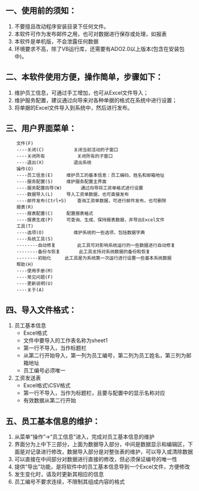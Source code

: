 ## 一、使用前的须知：

1. 不要擅且改动程序安装目录下任何文件。
2. 本软件可作为发布邮件之用，也可对数据进行保存或处理，如报表
3. 本软件是单机版，不会泄露任何数据
4. 环境要求不高，除了VB运行库，还需要有ADO2.0以上版本(包含在安装包中)。

## 二、本软件使用方便，操作简单，步骤如下：

1. 维护员工信息，可通过手工增加，也可从Excel文件导入；
2. 维护服务配置，建议通过向导来对各种单据的格式在系统中进行设置；
3. 将单据的Excel文件导入到系统中，然后进行发布。

## 三、用户界面菜单：

```
    文件(F)
    ----关闭(C)    		关闭当前活动的子窗口
    ----关闭所有    		关闭所有的子窗口
    ----退出(X)     		退出系统
    操作(O)
    ----员工信息(E)		维护员工的基本信息：员工编码、姓名和邮箱地址
    ----服务配置(S)		维护服务配置主界面
    ----服务配置向导(W)		通过向导将工资单格式进行设置
    ----数据导入(L)		导入工资单数据，也可直接发布
    ----邮件发布(Ctrl+S)	查询工资单数据，可进行邮件发布，也可删除
    报表(R)
    ----报表配置(C)		配置报表格式
    ----报表生成(P)		可查询、生成、保持报表数据，并导出Excel文件
    工具(T)
    ----选项(O)			维护系统的一些选项，包括数据字典
    ----系统工具(S)
    --------自动修复		此工具可对影响系统运行的一些数据进行自动修复
    --------备份与恢复		此工具支持对系统数据的备份和恢复
    --------初始化		此工具是为系统第一次运行进行设置一些基本系统数据
    帮助(H)
    ----使用手册(M)
    ----常见问题(F)
    ----更新说明(U)
    ----关于(A)
```

## 四、导入文件格式：

1. 员工基本信息
   - Excel格式
   - 文件中要导入的工作表名称为sheet1
   - 第一行不导入，当作标题栏
   - 从第二行开始导入，第一列为员工编号，第二列为员工姓名，第三列为邮箱地址
   - 员工编号必须唯一
2. 工资发送表
   - Excel格式\CSV格式
   - 第一行不导入，当作为标题栏，且要与配置中的显示名称对应
   - 有效数据从第二行开始

## 五、员工基本信息的维护：

1. 从菜单“操作”->“员工信息”进入，完成对员工基本信息的维护
2. 界面分为上中下三部分，上面为数据导入部分，中间是数据显示和编辑区，下面是对记录进行修改，数据导入部分是对整张表的维护，可以导入或清除数据
3. 可以直接在中间部分对数据进行直接的修改，但必须保证编号的唯一性
4. 提供“导出”功能，是将软件中的员工基本信息导到一个Excel文件，方便修改
5. 发生变化时，请及时更新其相应的信息
6. 员工编号不要求连续，不限制其组成内容的格式
